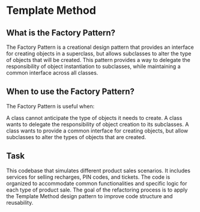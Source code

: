 # Template Method

## What is the Factory Pattern?

The Factory Pattern is a creational design pattern that provides an interface for creating objects in a superclass, but
allows subclasses to alter the type of objects that will be created. This pattern provides a way to delegate the
responsibility of object instantiation to subclasses, while maintaining a common interface across all classes.

## When to use the Factory Pattern?

The Factory Pattern is useful when:

A class cannot anticipate the type of objects it needs to create.
A class wants to delegate the responsibility of object creation to its subclasses.
A class wants to provide a common interface for creating objects, but allow subclasses to alter the types of objects
that are created.

## Task
This codebase that simulates different product sales scenarios. It includes services for selling recharges, PIN codes, and tickets. The code is organized to accommodate common functionalities and specific logic for each type of product sale. The goal of the refactoring process is to apply the Template Method design pattern to improve code structure and reusability.
